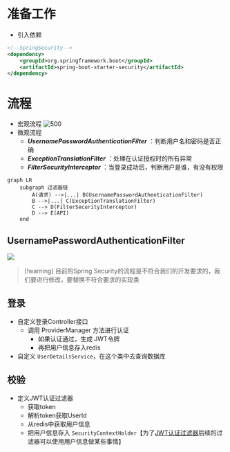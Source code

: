 # 准备工作
- 引入依赖
```xml
<!--SpringSecurity-->  
<dependency>  
    <groupId>org.springframework.boot</groupId>  
    <artifactId>spring-boot-starter-security</artifactId>  
</dependency>
```

# 流程
- 宏观流程
![500](https://obsidian-1307744200.cos.ap-guangzhou.myqcloud.com/%E5%9B%BE%E7%89%87/202402271600507.png)
- 微观流程
	- ***UsernamePasswordAuthenticationFilter*** ：判断用户名和密码是否正确
	- ***ExceptionTranslationFilter*** ：处理在认证授权时的所有异常
	- ***FilterSecurityInterceptor*** ：当登录成功后，判断用户是谁，有没有权限

```mermaid
graph LR
	subgraph 过滤器链
	    A(请求) -->|...| B(UsernamePasswordAuthenticationFilter)
	    B -->|...| C(ExceptionTranslationFilter)
	    C --> D(FilterSecurityInterceptor)
	    D --> E(API)
    end
```
## UsernamePasswordAuthenticationFilter
![](https://obsidian-1307744200.cos.ap-guangzhou.myqcloud.com/%E5%9B%BE%E7%89%87/202402281105597.png)


>[!warning] 目前的Spring Security的流程是不符合我们的开发要求的，我们要进行修改，要替换不符合要求的实现类

## 登录
- 自定义登录Controller接口
	- 调用 ProviderManager 方法进行认证
		- 如果认证通过，生成 JWT令牌
		- 再把用户信息存入redis
- 自定义 `UserDetailsService`，在这个类中去查询数据库
## 校验
- 定义JWT认证过滤器
	- 获取token
	- 解析token获取UserId
	- 从redis中获取用户信息
	- 把用户信息存入 `SecurityContextHolder`【为了<u>JWT认证过滤器</u>后续的过滤器可以使用用户信息做某些事情】




























